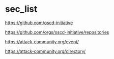 # sec_list

https://github.com/oscd-initiative

https://github.com/orgs/oscd-initiative/repositories

https://attack-community.org/event/

https://attack-community.org/directory/

